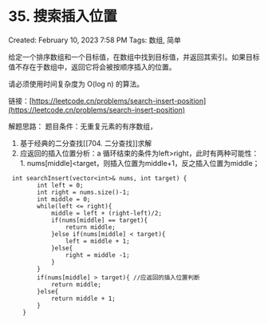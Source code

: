 # 35. 搜索插入位置

Created: February 10, 2023 7:58 PM
Tags: 数组, 简单

给定一个排序数组和一个目标值，在数组中找到目标值，并返回其索引。如果目标值不存在于数组中，返回它将会被按顺序插入的位置。

请必须使用时间复杂度为 O(log n) 的算法。

链接：[https://leetcode.cn/problems/search-insert-position](https://leetcode.cn/problems/search-insert-position)

解题思路：
题目条件：无重复元素的有序数组，
1. 基于经典的二分查找[[704. 二分查找]]求解
2. 应返回的插入位置分析：a
循环结束的条件为left>right，此时有两种可能性：1. nums[middle]<target，则插入位置为middle+1，反之插入位置为middle；

```
 int searchInsert(vector<int>& nums, int target) {
        int left = 0;
        int right = nums.size()-1;
        int middle = 0;
        while(left <= right){
            middle = left + (right-left)/2;
            if(nums[middle] == target){
                return middle;
            }else if(nums[middle] < target){
                left = middle + 1;
            }else{
                right = middle -1;
            }
        }
        if(nums[middle] > target){ //应返回的插入位置判断
            return middle;
        }else{
            return middle + 1;
        }
    }

```